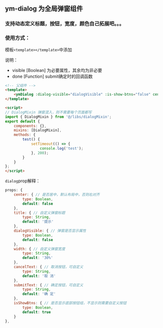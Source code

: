 ## ym-dialog 为全局弹窗组件

### 支持动态定义标题，按钮，宽度，颜色自己拓展吧。。。


### 使用方式：
模板`<template></template>`中添加

说明：  

*  visible [Boolean] 为必要属性，其余均为非必要
*  done    [Function] submit确定时的回调函数


```html
<!-- 父组件 -->
<template>
	<ymDialog :dialog-visible="dialogVisible" :is-show-btns="false" center :width="'40%'" :done="test" @visible="visible" :is-body="false" />
</template>

<script>
// DialogMixin 弹窗混入，则不需要每个页面都写
import { DialogMixin } from '@/libs/dialogMixin';
export default {
    components: {},
    mixins: [DialogMixin],
    methods: {
        test() {
            setTimeout(() => {
                console.log('test');
            }, 200);
        }
    }
};
</script>
```

`dialog`prop解释：
```js
props: {
	center: { // 是否居中，默认布局中，否则右对齐
		type: Boolean,
		default: false
	},
	title: { // 自定义弹窗标题
		type: String,
		default: '提示'
	},
	dialogVisible: { // 弹窗是否显示属性
		type: Boolean,
		default: false
	},
	width: { // 自定义弹窗宽度
		type: String,
		default: '30%'
	},
	cancelText: { // 取消按钮，可自定义
		type: String,
		default: '取 消'
	},
	submitText: { // 确定按钮，可自定义
		type: String,
		default: '确 定'
	},
	isShowBtns: { // 是否显示底部按钮组，不显示则需要自定义按钮
		type: Boolean,
		default: true
	}
},
```
